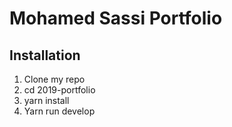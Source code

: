 # Mohamed Sassi Portfolio

## Installation

1. Clone my repo
2. cd 2019-portfolio
3. yarn install
4. Yarn run develop
